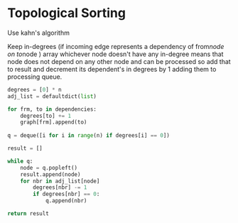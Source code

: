 # Topological Sorting

Use kahn's algorithm

Keep in-degrees (if incoming edge represents a dependency of fro&#x6D;_&#x6E;ode on t&#x6F;_&#x6E;ode ) array whichever node doesn't have any in-degree means that node does not depend on any other node and can be processed so add that to result and decrement its dependent's in degrees by 1 adding them to processing queue.

```python
degrees = [0] * n
adj_list = defaultdict(list)

for frm, to in dependencies:
    degrees[to] += 1
    graph[frm].append(to)
    
q = deque([i for i in range(n) if degrees[i] == 0])

result = []

while q:
    node = q.popleft()
    result.append(node)
    for nbr in adj_list[node]
        degrees[nbr] -= 1
        if degrees[nbr] == 0:
            q.append(nbr)

return result
```
